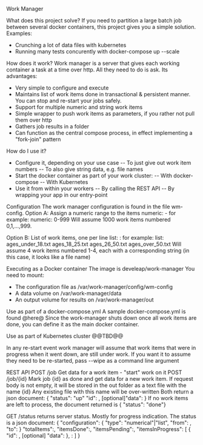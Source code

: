 Work Manager

What does this project solve?
If you need to partition a large batch job between several docker containers, this project gives you a simple solution.
Examples:
- Crunching a lot of data files with kubernetes
- Running many tests concurently with docker-compose up --scale

How does it work?
Work manager is a server that gives each working container a task at a time over http. All they need to do is ask.
Its advantages:
- Very simple to configure and execute
- Maintains list of work items done in transactional & persistent manner. You can stop and re-start your jobs safely.
- Support for multiple numeric and string work items
- Simple wrapper to push work items as parameters, if you rather not pull them over http
- Gathers job results in a folder
- Can function as the central compose process, in effect implementing a "fork-join" pattern

How do I use it?
- Configure it, depending on your use case
-- To just give out work item numbers
-- To also give string data, e.g. file names
- Start the docker container as part of your work cluster:
-- With docker-compose
-- With Kubernetes
- Use it from within your workers
-- By calling the REST API
-- By wrapping your app in our entry-point

Configuration
The work manager configuration is found in the file wm-config.
Option A: Assign a numeric range to the items
   numeric: <from>-<to>
for example:
   numeric: 0-999
Will assume 1000 work items numbered 0,1,...,999.

Option B: List of work items, one per line
   list:
   <item1>
   <item2>
   :
for example:
   list:
   ages_under_18.txt
   ages_18_25.txt
   ages_26_50.txt
   ages_over_50.txt
Will assume 4 work items numbered 1-4, each with a corresponding string (in this case, it looks like a file name)

Executing as a Docker container
The image is develeap/work-manager
You need to mount:
- The configuration file as /var/work-manager/config/wm-config
- A data volume on /var/work-manager/data
- An output volume for results on /var/work-manager/out

Use as part of a docker-compose.yml
A sample docker-compose.yml is found @here@
Since the work-manager shuts down once all work items are done, you can define it as the main docker container. 

Use as part of Kubernetes cluster
@@TBD@@

In any re-start event work manager will assume that work items that were in progress when it went down, are still under work.
If you want it to assume they need to be re-started, pass --wipe as a command line argument

REST API
  POST /job
    Get data for a work item - "start" work on it
  POST /job/{id}
    Mark job {id} as done and get data for a new work item.
    If request body is not empty, it will be stored in the out folder as a text file with the name {id}
    Any existing file with this name will be over-written
  Both return a json document:
    { "status": "up"
      "id": <numeric-job-id>,
      [optional]"data": <string-data>
    }
  If no work items are left to process, the document returned is
    { "status": "done"}
  
  GET /status
    returns server status. Mostly for progress indication.
    The status is a json document:
    {
      "configuration": {
        "type": "numerical"|"list",
        "from": <number>,
        "to": <number>
      }
      "totalItems":<number>,
      "itemsDone":<number>,
      "itemsPending":<number>,
      "itemsInProgress": [
        { "id": <id>, [optional] "data": <string> },
        :
      ]
    }
